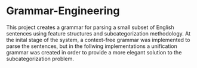 # Grammar-Engineering

This project creates a grammar for parsing a small subset of English sentences using feature structures and subcategorization methodology. At the inital stage of the system, a context-free grammar was implemented to parse the sentences, but in the follwing implementations a unification grammar was created in order to provide a more elegant solution to the subcategorization problem.
